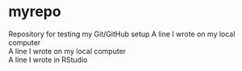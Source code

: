 # myrepo
Repository for testing my Git/GitHub setup
A line I wrote on my local computer  
A line I wrote on my local computer  
A line I wrote in RStudio
